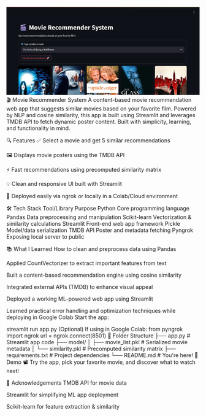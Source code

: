![App Preview](screenshot.png)
🎬 Movie Recommender System
A content-based movie recommendation web app that suggests similar movies based on your favorite film. Powered by NLP and cosine similarity, this app is built using Streamlit and leverages TMDB API to fetch dynamic poster content. Built with simplicity, learning, and functionality in mind.

🔍 Features
✅ Select a movie and get 5 similar recommendations

🖼️ Displays movie posters using the TMDB API

⚡ Fast recommendations using precomputed similarity matrix

💡 Clean and responsive UI built with Streamlit

🔗 Deployed easily via ngrok or locally in a Colab/Cloud environment

🛠️ Tech Stack
Tool/Library	Purpose
Python	Core programming language
Pandas	Data preprocessing and manipulation
Scikit-learn	Vectorization & similarity calculations
Streamlit	Front-end web app framework
Pickle	Model/data serialization
TMDB API	Poster and metadata fetching
Pyngrok	Exposing local server to public

📚 What I Learned
How to clean and preprocess data using Pandas

Applied CountVectorizer to extract important features from text

Built a content-based recommendation engine using cosine similarity

Integrated external APIs (TMDB) to enhance visual appeal

Deployed a working ML-powered web app using Streamlit

Learned practical error handling and optimization techniques while deploying in Google Colab
Start the app:

streamlit run app.py
(Optional) If using in Google Colab:
from pyngrok import ngrok
url = ngrok.connect(8501)
📂 Folder Structure
├── app.py                     # Streamlit app code
├── model/
│   ├── movie_list.pkl         # Serialized movie metadata
│   └── similarity.pkl         # Precomputed similarity matrix
├── requirements.txt           # Project dependencies
└── README.md                  # You're here!
🌟 Demo
📽️ Try the app, pick your favorite movie, and discover what to watch next!

🙌 Acknowledgements
TMDB API for movie data

Streamlit for simplifying ML app deployment

Scikit-learn for feature extraction & similarity
